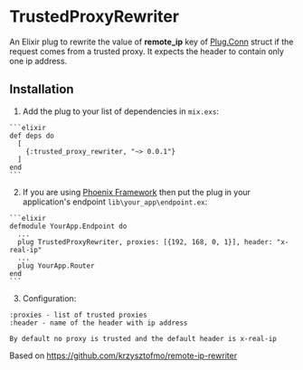 # TrustedProxyRewriter

An Elixir plug to rewrite the value of **remote_ip** key of [Plug.Conn](https://hexdocs.pm/plug/Plug.Conn.html) struct if the request comes from a trusted proxy.
It expects the header to contain only one ip address.

## Installation

  1. Add the plug to your list of dependencies in `mix.exs`:

    ```elixir
    def deps do
      [
        {:trusted_proxy_rewriter, "~> 0.0.1"}
      ]
    end
    ```

  2. If you are using [Phoenix Framework](http://www.phoenixframework.org/) then put the plug in your application's endpoint `lib\your_app\endpoint.ex`:

    ```elixir
    defmodule YourApp.Endpoint do
      ...
      plug TrustedProxyRewriter, proxies: [{192, 168, 0, 1}], header: "x-real-ip"
      ...
      plug YourApp.Router
    end
    ```

  3. Configuration:

    :proxies - list of trusted proxies
    :header - name of the header with ip address

    By default no proxy is trusted and the default header is x-real-ip

Based on https://github.com/krzysztofmo/remote-ip-rewriter

